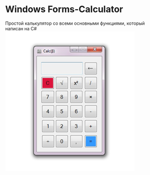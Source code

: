 # Windows Forms-Calculator
Простой калькулятор со всеми основными функциями, который написан на C#
![Screenshot](screenshot.jpg)
